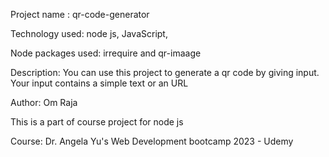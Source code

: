 <p>Project name : qr-code-generator</p>
<p>Technology used: node js, JavaScript,</p>
<p>Node packages used: irrequire and qr-imaage</p>
<p>Description: You can use this project to generate a qr code by giving input. Your input contains a simple text or an URL</p>
<p>Author: Om Raja</p>
<p>This is a part of course project for node js</p>
<p>Course: Dr. Angela Yu's Web Development bootcamp 2023 - Udemy</p>
